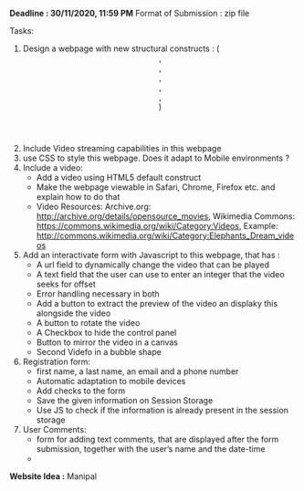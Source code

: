 **Deadline : 30/11/2020, 11:59 PM** 
Format of Submission : zip file

Tasks: 

1. Design a webpage with new structural constructs : (<header>, <nav>, <article>, <section>, <aside>, <footer>)
2. Include Video streaming capabilities in this webpage 
3. use CSS to style this webpage. Does it adapt to Mobile environments ? 
4. Include a video: 
	- Add a video using HTML5 default construct 
	- Make the webpage viewable in Safari, Chrome, Firefox etc. and explain how to do that 
	- Video Resources: Archive.org: http://archive.org/details/opensource_movies, Wikimedia Commons: https://commons.wikimedia.org/wiki/Category:Videos, Example: http://commons.wikimedia.org/wiki/Category:Elephants_Dream_videos
5. Add an interactivate form with Javascript to this webpage, that has : 
	- A url field to dynamically change the video that can be played 
	- A text field that the user can use to enter an integer that the video seeks for offset
	- Error handling necessary in both 
	- Add a button to extract the preview of the video an displaky this alongside the video
	- A button to rotate the video
	- A Checkbox to hide the control panel
	- Button to mirror the video in a canvas
	- Second Videfo in a bubble shape
6. Registration form: 
	- first name, a last name, an email and a phone number
	- Automatic adaptation to mobile devices
	- Add checks to the form 
	- Save the given information on Session Storage
	- Use JS to check if the information is already present in the session storage 
7. User Comments: 
	- form for adding text comments, that are displayed after the form submission, together with the user’s name and the date-time
	- 





**Website Idea :**   Manipal
